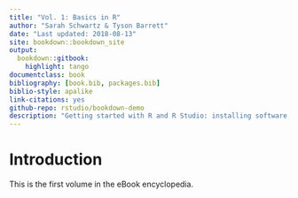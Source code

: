 ```yaml
--- 
title: "Vol. 1: Basics in R"
author: "Sarah Schwartz & Tyson Barrett"
date: "Last updated: 2018-08-13"
site: bookdown::bookdown_site
output:
  bookdown::gitbook:
    highlight: tango
documentclass: book
bibliography: [book.bib, packages.bib]
biblio-style: apalike
link-citations: yes
github-repo: rstudio/bookdown-demo
description: "Getting started with R and R Studio: installing software, package management, and data wrangling"
---
```





# Introduction 


This is the first volume in the eBook encyclopedia.

